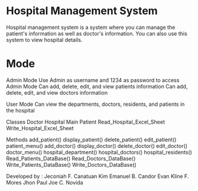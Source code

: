 # Hospital Management System

Hospital management system is a system where you can manage the patient's information as well as doctor's information. You can also use this system to view hospital details.

# Mode

Admin Mode
  Use Admin as username and 1234 as password to access Admin Mode
  Can add, delete, edit, and view patients information
  Can add, delete, edit, and view doctors information
  
User Mode
  Can view the departments, doctors, residents, and patients in the hospital
  
Classes
  Doctor
  Hospital
  Main
  Patient
  Read_Hospital_Excel_Sheet
  Write_Hospital_Excel_Sheet
  
Methods
  add_patient()
  display_patient()
  delete_patient()
  edit_patient()
  patient_menu()
  add_doctor()
  display_doctor()
  delete_doctor()
  edit_doctor()
  doctor_menu()
  hospital_department()
  hospital_doctors()
  hospital_residents()
  Read_Patients_DataBase()
  Read_Doctors_DataBase()
  Write_Patients_DataBase()
  Write_Doctors_DataBase()
  
Developed by :
  Jeconiah F. Canatuan
  Kim Emanuel B. Candor
  Evan Kline F. Mores
  Jhon Paul Joe C. Novida
